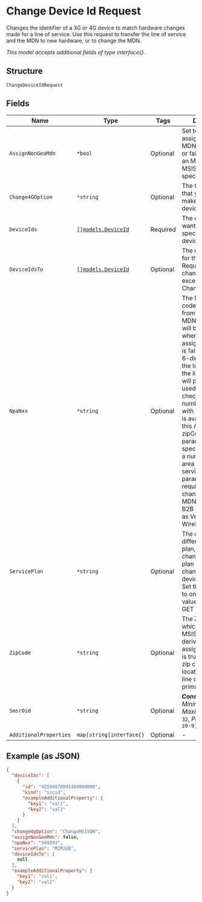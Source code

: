 
# Change Device Id Request

Changes the identifier of a 3G or 4G device to match hardware changes made for a line of service. Use this request to transfer the line of service and the MDN to new hardware, or to change the MDN.

*This model accepts additional fields of type interface{}.*

## Structure

`ChangeDeviceIdRequest`

## Fields

| Name | Type | Tags | Description |
|  --- | --- | --- | --- |
| `AssignNonGeoMdn` | `*bool` | Optional | Set to true to assign a non-Geo MDN and MSISDN, or false to assign an MDN and MSISDN from a specific NPA-NXX. |
| `Change4GOption` | `*string` | Optional | The type of change that you want to make for a 4G device. |
| `DeviceIds` | [`[]models.DeviceId`](../../doc/models/device-id.md) | Required | The device that you want to change, specified by a device identifier. |
| `DeviceIdsTo` | [`[]models.DeviceId`](../../doc/models/device-id.md) | Optional | The new identifier for the device. Required for all change4GOptions except ChangeMSISDN. |
| `NpaNxx` | `*string` | Optional | The NPA NXX (area code and prefix) from which the MDN and MSISDN will be derived when assignNonGeoMDN is false. Specify the 6-digit NPA NXX of the location where the line of service will primarily be used. This API checks to see if a number starting with the NPA NXX is available. If not, this API uses the zipCode parameter, if specified, to assign a number in the area of the line of service. This parameter is required when you change an MDN/MSISDN for a B2B carrier, such as Verizon Wireless. |
| `ServicePlan` | `*string` | Optional | The code for a different service plan, if you want to change the service plan while changing the device identifier. Set this parameter to one of the Code values returned by GET /plans. |
| `ZipCode` | `*string` | Optional | The ZIP code from which the MDN and MSISDN will be derived when assignNonGeoMDN is true. Specify the zip code of the location where the line of service will primarily be used. |
| `SmsrOid` | `*string` | Optional | **Constraints**: *Minimum Length*: `3`, *Maximum Length*: `32`, *Pattern*: `^[A-Za-z0-9]{3,32}$` |
| `AdditionalProperties` | `map[string]interface{}` | Optional | - |

## Example (as JSON)

```json
{
  "deviceIds": [
    {
      "id": "42590078891480000008",
      "kind": "iccid",
      "exampleAdditionalProperty": {
        "key1": "val1",
        "key2": "val2"
      }
    }
  ],
  "change4gOption": "ChangeMSISDN",
  "assignNonGeoMdn": false,
  "npaNxx": "509393",
  "servicePlan": "M2M2GB",
  "deviceIdsTo": [
    null
  ],
  "exampleAdditionalProperty": {
    "key1": "val1",
    "key2": "val2"
  }
}
```


